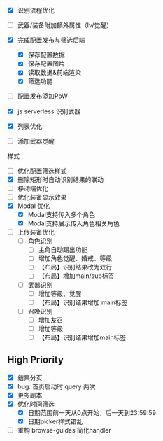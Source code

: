 - [x] 识别流程优化
- [ ] 武器/装备附加额外属性（lv/觉醒）
- [x] 完成配置发布与筛选后端
  - [x] 保存配置数据
  - [x] 保存配置图片
  - [x] 读取数据&前端渲染
  - [x] 筛选功能
- [ ] 配置发布添加PoW
- [x] js serverless 识别武器
- [x] 列表优化

- [ ] 添加武器觉醒


样式

- [ ] 优化配置筛选样式
- [x] 删除矩形时自动识别结果的联动
- [ ] 移动端优化
- [ ] 优化装备显示效果
- [x] Modal 优化
  - [x] Modal支持传入多个角色
  - [x] Modal支持展示传入角色相关角色
- [ ] 上传装备优化
  - [ ] 角色识别
    - [ ] 主角自动踢出功能
    - [ ] 增加角色觉醒、婚戒、等级
    - [ ] 【布局】识别结果改为双行
    - [ ] 【布局】增加main/sub标签
  - [ ] 武器识别
    - [ ] 增加等级、觉醒
    - [ ] 【布局】识别结果增加 main标签
  - [ ] 召唤识别
    - [ ] 增加友召
    - [ ] 增加等级
    - [ ] 【布局】识别结果增加main标签

## High Priority

- [x] 结果分页
- [x] bug: 首页启动时 query 两次
- [x] 更多副本
- [x] 优化时间筛选
  - [x] 日期范围前一天从0点开始，后一天到23:59:59
  - [x] 日期picker样式错乱
- [ ] 重构 browse-guides 简化handler
